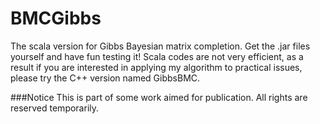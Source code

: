 # BMCGibbs
The scala version for Gibbs Bayesian matrix completion. Get the .jar files yourself and have fun testing it!
Scala codes are not very efficient, as a result if you are interested in applying my algorithm to practical issues, please try the C++ version named GibbsBMC.

###Notice
This is part of some work aimed for publication. All rights are reserved temporarily.

